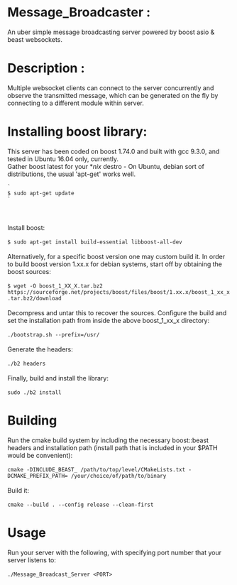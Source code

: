 # Message_Broadcaster :
An uber simple message broadcasting server powered by boost asio & beast websockets.

# Description :
Multiple websocket clients can connect to the server concurrently and observe the transmitted message, which can be generated on the fly by connecting to a different module within server.

# Installing boost library:
This server has been coded on boost 1.74.0 and built with gcc 9.3.0, and tested in Ubuntu 16.04 only, currently.
<br>Gather boost latest for your **nix* destro - On Ubuntu, debian sort of distributions, the usual 'apt-get' works well.

    `
    $ sudo apt-get update
    `
<br><br>Install boost:<br><br>
    `
    $ sudo apt-get install build-essential libboost-all-dev
    `
<br><br>Alternatively, for a specific boost version one may custom build it. In order to build boost version 1.xx.x for debian systems, start off by obtaining the boost sources:<br><br>
    `
    $ wget -O boost_1_XX_X.tar.bz2 https://sourceforge.net/projects/boost/files/boost/1.xx.x/boost_1_xx_x.tar.bz2/download
    `
<br><br>Decompress and untar this to recover the sources. Configure the build and set the installation path from inside the above boost_1_xx_x directory:<br><br>
    `
    ./bootstrap.sh --prefix=/usr/
    `
<br><br>Generate the headers:<br><br>
    `
    ./b2 headers
    `
<br><br>Finally, build and install the library:<br><br>
    `
    sudo ./b2 install
    `
    
# Building
Run the cmake build system by including the necessary boost::beast headers and installation path (install path that is included in your $PATH would be convenient):<br><br>
    `
    cmake -DINCLUDE_BEAST_ /path/to/top/level/CMakeLists.txt -DCMAKE_PREFIX_PATH= /your/choice/of/path/to/binary
    `
<br><br>Build it:<br><br>
    `
    cmake --build . --config release --clean-first
    `
# Usage
Run your server with the following, with specifying port number that your server listens to:<br><br>
`
./Message_Broadcast_Server <PORT>
`
